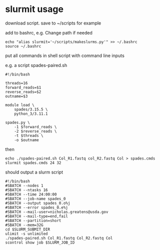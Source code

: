 # slurmit usage

download script. save to ~/scripts for example

add to bashrc, e.g. Change path if needed
```
echo "alias slurmit='~/scripts/makeslurms.py'" >> ~/.bashrc
source ~/.bashrc
```

put all commands in shell script with command line inputs

e.g. a script spades-paired.sh

```
#!/bin/bash

threads=16
forward_reads=$1
reverse_reads=$2
outname=$3

module load \
    spades/3.15.5 \
    python_3/3.11.1

spades.py \
    -1 $forward_reads \
    -2 $reverse_reads \
    -t $threads \
    -o $outname
```

then 
```
echo ./spades-paired.sh Col_R1.fastq col_R2.fastq Col > spades.cmds
slurmit spades.cmds 24 32
```
should output a slurm script
```
#!/bin/bash
#SBATCH --nodes 1
#SBATCH --ntasks 16
#SBATCH --time 24:00:00
#SBATCH --job-name spades_0
#SBATCH --output spades_0.o%j
#SBATCH --error spades_0.e%j
#SBATCH --mail-user=nicholas.greatens@usda.gov
#SBATCH --mail-type=end,fail
#SBATCH --partition=short
#SBATCH --mem=32G
cd $SLURM_SUBMIT_DIR
ulimit -s unlimited
./spades-paired.sh Col_R1.fastq Col_R2.fastq Col
scontrol show job $SLURM_JOB_ID
```
  
